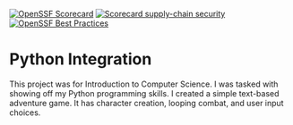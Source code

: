 [![OpenSSF Scorecard](htt‌ps://api.securityscorecards.dev/projects/github.com/VTIvanovIII/PythonIntegration/badge)](htt‌ps://securityscorecards.dev/viewer/?uri=github.com/VTIvanovIII/PythonIntegration)
[![Scorecard supply-chain security](https://github.com/VTIvanovIII/PythonIntegration/actions/workflows/scorecard.yml/badge.svg)](https://github.com/VTIvanovIII/PythonIntegration/actions/workflows/scorecard.yml)
[![OpenSSF Best Practices](https://www.bestpractices.dev/projects/8573#/badge)](https://www.bestpractices.dev/projects/8573#)

# Python Integration
This project was for Introduction to Computer Science.  I was tasked with showing off my Python programming skills.  I created a simple text-based adventure game.  It has character creation, looping combat, and user input choices.
